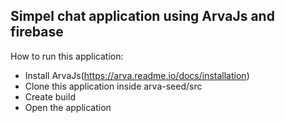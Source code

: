 Simpel chat application using ArvaJs and firebase
-------------------------------------------------

How to run this application:

* Install ArvaJs(https://arva.readme.io/docs/installation)
* Clone this application inside arva-seed/src 
* Create build
* Open the application 
